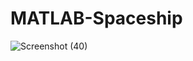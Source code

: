 # MATLAB-Spaceship
![Screenshot (40)](https://user-images.githubusercontent.com/63878323/79705559-f95d3180-826a-11ea-84a3-ee705afbd73a.png)
